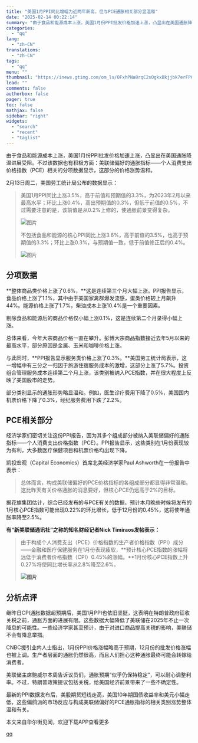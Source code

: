 ```yaml
---
title: "美国1月PPI同比增幅为近两年新高，但与PCE通胀相关部分显温和"
date: "2025-02-14 00:22:14"
summary: "由于食品和能源成本上涨，美国1月份PPI批发价格加速上涨，凸显出在美国通胀降温进展受阻。不过该数据也..."
categories:
  - "qq"
lang:
  - "zh-CN"
translations:
  - "zh-CN"
tags:
  - "qq"
menu: ""
thumbnail: "https://inews.gtimg.com/om_ls/OFxhPNa8rqC2sOgkxBkjjbk7erFPGMjODXKtsVc_dqM3EAA_640360/0"
lead: ""
comments: false
authorbox: false
pager: true
toc: false
mathjax: false
sidebar: "right"
widgets:
  - "search"
  - "recent"
  - "taglist"
---
```


由于食品和能源成本上涨，美国1月份PPI批发价格加速上涨，凸显出在美国通胀降温进展受阻。不过该数据也有积极方面：美联储偏好的通胀指标——个人消费支出价格指数（PCE）相关的分项数据显示，这部分的价格涨势温和。

2月13日周二，美国劳工统计局公布的数据显示：

> 美国1月PPI同比上涨3.5%，高于前值和预期值的3.3%，为2023年2月以来最高水平；环比上涨0.4%，高出预期值的0.3%，但低于前值的0.5%，不过需要注意的是，该前值是从0.2%上修的，使通胀前景变得复杂。
> 
> ![图片](https://inews.gtimg.com/om_bt/OcHusX9J8UKUjz5OF_-bW4OEAx4QnKnhf-au6YEUHRGWYAA/641)
> 
> 不包括食品和能源的核心PPI同比上涨3.6%，高于前值的3.5%，也高于预期值的3.3%；环比上涨0.3%，与预期值一致，低于前值修正后的0.4%。
> 
> ![图片](https://inews.gtimg.com/om_bt/O9SuPynoHiZEs0M2_tlXM8-vYjbxYQb-Mh_eeSSEXnoIgAA/641)

分项数据
----

**整体商品类价格上涨了0.6%，**这是连续第三个月大幅上涨。PPI报告显示，食品价格上涨了1.1%，其中由于美国家禽群爆发流感，蛋类价格较上月飙升44%。能源价格上涨了1.7%，柴油成本上涨10.4%是一个重要因素。

剔除食品和能源后的商品价格仅小幅上涨0.1%，这是连续第二个月录得小幅上涨。

总体来看，今年大宗商品价格一直在攀升。彭博大宗商品指数接近去年5月以来的最高水平，部分原因是金属、玉米和咖啡价格上涨。

与此同时，**PPI报告显示服务类价格上涨了0.3%。**美国劳工统计局表示，这一增幅中有三分之一归因于旅游住宿服务成本的激增，这部分上涨了5.7%。投资组合管理服务成本连续第二个月上涨，该类别被纳入PCE指数，并在很大程度上反映了美国股市的走势。

部分类别显示的通胀形势略显温和。例如，医生诊疗费用下降了0.5%，美国国内机票价格下降了0.3%，经纪服务费用下跌了2.2%。

PCE相关部分
-------

经济学家们密切关注这份PPI报告，因为其多个组成部分被纳入美联储偏好的通胀指标——个人消费支出价格指数（PCE）。PPI报告显示，这些类别在1月份表现较为有利，大多数医疗保健项目和机票价格均出现下降。

凯投宏观（Capital Economics）首席北美经济学家Paul Ashworth在一份报告中表示：

> 总体而言，构成美联储偏好的PCE价格指标的各组成部分都显得非常温和。这比昨天有关价格通胀的消息要好，但核心PCE仍远高于2%的目标。

据花旗集团估计，综合已经发布的与PCE有关的数据，预计本月晚些时候将发布的1月核心PCE指数可能出现0.22%的环比增长，低于12月份的0.45%，这将使年通胀率降至2.5%。

**有“新美联储通讯社”之称的知名财经记者Nick Timiraos发帖表示：**

> 由于构成个人消费支出（PCE）价格指数的生产者价格指数（PPI）成分——金融和医疗保健服务在1月份表现疲软，**预计核心PCE指数的涨幅将远低于消费者价格指数（CPI）0.45%的涨幅。**1月份核心PCE指数上升0.27%将使同比增长率从2.8%降至2.6%。
> 
> **![图片](https://inews.gtimg.com/om_bt/Ovx2znHG-yZPcIq7f6r5h4CsZJaECQFIqYlnNwSZGAhoAAA/641)**

分析点评
----

继昨日CPI通胀数据超预期后，美国1月PPI也依旧坚挺，这表明在特朗普政府征收关税之前，通胀方面的进展有限。这些数据大幅降低了美联储在2025年不止一次降息的可能性。一些经济学家甚至预计，由于对进口商品提高关税的影响，美联储不会有降息举措。

CNBC援引业内人士指出，1月份PPI价格涨幅略高于预期，12月份的批发价格涨幅也被上调。生产者层面的通胀仍然很高，而且人们担心这种通胀最终可能会转嫁给消费者。

美联储主席鲍威尔本周告诉议员们，通胀预期“似乎仍保持稳定”，可以耐心调整利率。不过，特朗普政策提议包括关税，给美国经济前景带来了一些不确定性。

最新的PPI数据发布后，美股期货短线走高，美国10年期国债收益率和美元小幅走低，这些偏鸽派的市场反应与构成美联储偏好的PCE通胀指标的相关类别涨势整体温和有关。

本文来自华尔街见闻，欢迎下载APP查看更多

[qq](https://new.qq.com/rain/a/20250214A007YP00)
